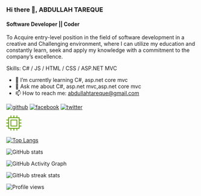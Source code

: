 ### Hi there 👋, ABDULLAH TAREQUE
#### Software Developer || Coder
To Acquire entry-level position in the field of software development in a creative and
Challenging environment, where I can utilize my education and constantly learn, seek
and apply my knowledge with a commitment to the company’s excellence.

Skills: C# / JS / HTML / CSS / ASP.NET MVC

- 🌱 I’m currently learning C#, asp.net core mvc 
- 💬 Ask me about C#, asp.net mvc,asp.net core mvc 
- 📫 How to reach me: abdullahtareque@gmail.com 


[<img src='https://cdn.jsdelivr.net/npm/simple-icons@3.0.1/icons/github.svg' alt='github' height='40'>](https://github.com/abdullahtareque)  [<img src='https://cdn.jsdelivr.net/npm/simple-icons@3.0.1/icons/facebook.svg' alt='facebook' height='40'>](https://www.facebook.com/abdullah.tareque.5)  [<img src='https://cdn.jsdelivr.net/npm/simple-icons@3.0.1/icons/twitter.svg' alt='twitter' height='40'>](https://twitter.com/@A_M_Tareque)  

<a href='https://docs.github.com/en/developers'><img src='https://raw.githubusercontent.com/acervenky/animated-github-badges/master/assets/devbadge.gif' width='40' height='40'></a> 

[![Top Langs](https://github-readme-stats.vercel.app/api/top-langs/?username=abdullahtareque)](https://github.com/anuraghazra/github-readme-stats)

![GitHub stats](https://github-readme-stats.vercel.app/api?username=abdullahtareque&show_icons=true&count_private=true)  

![GitHub Activity Graph](https://activity-graph.herokuapp.com/graph?username=abdullahtareque)  

![GitHub streak stats](https://streak-stats.demolab.com/?user=abdullahtareque)  

![Profile views](https://gpvc.arturio.dev/abdullahtareque)  
